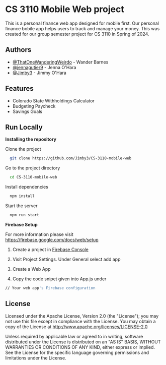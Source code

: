 
# CS 3110 Mobile Web project

This is a personal finance web app designed for mobile first. Our personal finance bobile app helps users to track and manage your money. This was created for our group semester project for CS 3110 in Spring of 2024. 



## Authors

- [@ThatOneWanderingWeirdo](https://github.com/ThatOneWanderingWeirdo) - Wander Barnes
- [@jennagutier9](https://github.com/jennagutier9) - Jenna O'Hara
- [@Jimby3](https://github.com/Jimby3) - Jimmy O'Hara

## Features

- Colorado State Withholdings Calculator
- Budgeting Paycheck
- Savings Goals


## Run Locally

**Installing the repository**

Clone the project

```bash
  git clone https://github.com/Jimby3/CS-3110-mobile-web
```

Go to the project directory

```bash
  cd CS-3110-mobile-web
```

Install dependencies

```bash
  npm install
```

Start the server

```bash
  npm run start
```

**Firebase Setup**

For more information please visit https://firebase.google.com/docs/web/setup

  1. Create a project in [Firebase Console](https://console.firebase.google.com)

  2. Visit Project Settings. Under General select add app

  3. Create a Web App

  4. Copy the code snipet given into App.js under 
  ```bash
  // Your web app's Firebase configuration
  ```
## License

Licensed under the Apache License, Version 2.0 (the "License"); you may not use this file except in compliance with the License. You may obtain a copy of the License at http://www.apache.org/licenses/LICENSE-2.0

Unless required by applicable law or agreed to in writing, software distributed under the License is distributed on an "AS IS" BASIS, WITHOUT WARRANTIES OR CONDITIONS OF ANY KIND, either express or implied. See the License for the specific language governing permissions and limitations under the License.
